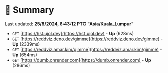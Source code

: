 # 📖 Summary
Last updated: **25/8/2024, 6:43:12 PTG "Asia/Kuala_Lumpur"**

- `GET` [https://hst.ujol.dev](https://hst.ujol.dev) - **Up** (628ms)
- `GET` [https://reddviz.deno.dev/gimme](https://reddviz.deno.dev/gimme) - **Up** (2339ms)
- `GET` [https://reddviz.amar.kim/gimme](https://reddviz.amar.kim/gimme) - **Up** (654ms)
- `GET` [https://dumb.onrender.com](https://dumb.onrender.com) - **Up** (286ms)

